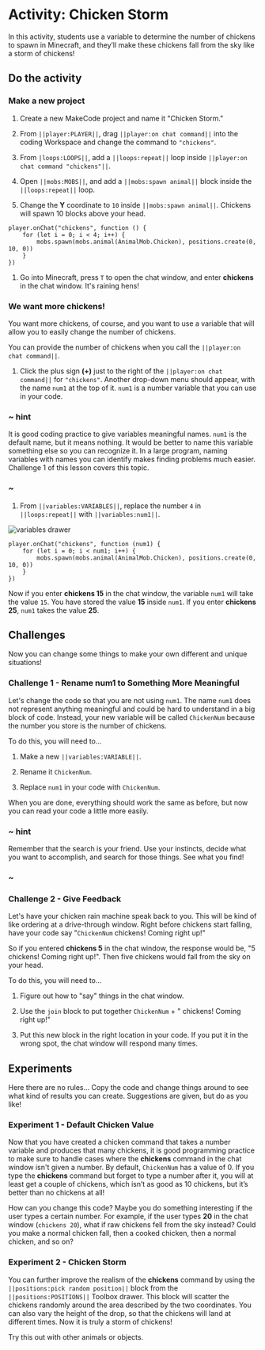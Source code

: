 # Activity: Chicken Storm

In this activity, students use a variable to determine the number of chickens to spawn in Minecraft, and they’ll make these chickens fall from the sky like a storm of chickens!

## Do the activity

### Make a new project

1. Create a new MakeCode project and name it "Chicken Storm."

2. From `||player:PLAYER||`, drag `||player:on chat command||` into the coding Workspace and change the command to `"chickens"`.

3. From `|loops:LOOPS||`, add a `||loops:repeat||` loop inside `||player:on chat command "chickens"||`.

4. Open `||mobs:MOBS||`, and add a `||mobs:spawn animal||` block inside the `||loops:repeat||` loop.

5. Change the **Y** coordinate to `10` inside `||mobs:spawn animal||`. Chickens will spawn 10 blocks above your head.

```blocks
player.onChat("chickens", function () {
    for (let i = 0; i < 4; i++) {
        mobs.spawn(mobs.animal(AnimalMob.Chicken), positions.create(0, 10, 0))
    }
})
```

1. Go into Minecraft, press `T` to open the chat window, and enter **chickens** in the chat window. It's raining hens!

### We want more chickens!

You want more chickens, of course, and you want to use a variable that will allow you to easily change the number of chickens.

You can provide the number of chickens when you call the `||player:on chat command||`.

1. Click the plus sign **(+)** just to the right of the `||player:on chat command||` for `"chickens"`. Another drop-down menu should appear, with the name `num1` at the top of it. `num1` is a number variable that you can use in your code.

### ~ hint

It is good coding practice to give variables meaningful names. `num1` is the default name, but it means nothing. It would be better to name this variable something else so you can recognize it. In a large program, naming variables with names you can identify makes finding problems much easier. Challenge 1 of this lesson covers this topic.

### ~

1. From `||variables:VARIABLES||`, replace the number `4` in `||loops:repeat||` with `||variables:num1||`.

![variables drawer](/static/courses/csintro/variables/variables-drawer.jpg)

```blocks
player.onChat("chickens", function (num1) {
    for (let i = 0; i < num1; i++) {
        mobs.spawn(mobs.animal(AnimalMob.Chicken), positions.create(0, 10, 0))
    }
})
```

Now if you enter **chickens 15** in the chat window, the variable `num1` will take the value `15`. You have stored the value **15** inside `num1`. If you enter **chickens 25**, `num1` takes the value **25**.

## Challenges

Now you can change some things to make your own different and unique situations!

### Challenge 1 - Rename num1 to Something More Meaningful

Let's change the code so that you are not using `num1`. The name `num1` does not represent anything meaningful and could be hard to understand in a big block of code. Instead, your new variable will be called `ChickenNum` because the number you store is the number of chickens.

To do this, you will need to...

1. Make a new `||variables:VARIABLE||`.

2. Rename it `ChickenNum`.

3. Replace `num1` in your code with `ChickenNum`.

When you are done, everything should work the same as before, but now you can read your code a little more easily.

### ~ hint

Remember that the search is your friend. Use your instincts, decide what you want to accomplish, and search for those things. See what you find!

### ~

### Challenge 2 - Give Feedback

Let's have your chicken rain machine speak back to you. This will be kind of like ordering at a drive-through window. Right before chickens start falling, have your code say "`ChickenNum` chickens! Coming right up!"

So if you entered **chickens 5** in the chat window, the response would be, "5 chickens! Coming right up!". Then five chickens would fall from the sky on your head.

To do this, you will need to...

1. Figure out how to "say" things in the chat window.

2. Use the `join` block to put together `ChickenNum` + " chickens! Coming right up!"

3. Put this new block in the right location in your code. If you put it in the wrong spot, the chat window will respond many times.

## Experiments

Here there are no rules... Copy the code and change things around to see what kind of results you can create. Suggestions are given, but do as you like!

### Experiment 1 - Default Chicken Value

Now that you have created a chicken command that takes a number variable and produces that many chickens, it is good programming practice to make sure to handle cases where the **chickens** command in the chat window isn't given a number. By default, `ChickenNum` has a value of 0. If you type the **chickens** command but forget to type a number after it, you will at least get a couple of chickens, which isn’t as good as 10 chickens, but it’s better than no chickens at all!

How can you change this code? Maybe you do something interesting if the user types a certain number. For example, if the user types **20** in the chat window (`chickens 20`), what if raw chickens fell from the sky instead? Could you make a normal chicken fall, then a cooked chicken, then a normal chicken, and so on?

### Experiment 2 - Chicken Storm

You can further improve the realism of the **chickens** command by using the `||positions:pick random position||` block from the `||positions:POSITIONS||` Toolbox drawer. This block will scatter the chickens randomly around the area described by the two coordinates. You can also vary the height of the drop, so that the chickens will land at different times. Now it is truly a storm of chickens!

Try this out with other animals or objects.